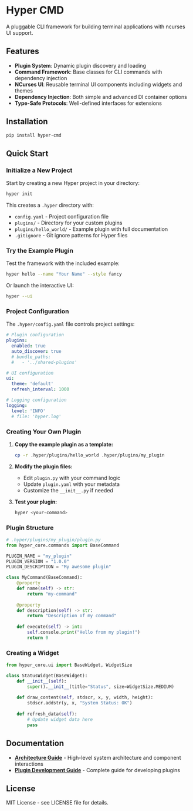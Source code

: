 # Hyper CMD

A pluggable CLI framework for building terminal applications with ncurses UI support.

## Features

- **Plugin System**: Dynamic plugin discovery and loading
- **Command Framework**: Base classes for CLI commands with dependency injection
- **NCurses UI**: Reusable terminal UI components including widgets and themes  
- **Dependency Injection**: Both simple and advanced DI container options
- **Type-Safe Protocols**: Well-defined interfaces for extensions

## Installation

```bash
pip install hyper-cmd
```

## Quick Start

### Initialize a New Project

Start by creating a new Hyper project in your directory:

```bash
hyper init
```

This creates a `.hyper` directory with:
- `config.yaml` - Project configuration file
- `plugins/` - Directory for your custom plugins
- `plugins/hello_world/` - Example plugin with full documentation
- `.gitignore` - Git ignore patterns for Hyper files

### Try the Example Plugin

Test the framework with the included example:

```bash
hyper hello --name "Your Name" --style fancy
```

Or launch the interactive UI:

```bash
hyper --ui
```

### Project Configuration

The `.hyper/config.yaml` file controls project settings:

```yaml
# Plugin configuration
plugins:
  enabled: true
  auto_discover: true
  # bundle_paths:
  #   - '../shared-plugins'

# UI configuration
ui:
  theme: 'default'
  refresh_interval: 1000

# Logging configuration  
logging:
  level: 'INFO'
  # file: 'hyper.log'
```

### Creating Your Own Plugin

1. **Copy the example plugin as a template:**
   ```bash
   cp -r .hyper/plugins/hello_world .hyper/plugins/my_plugin
   ```

2. **Modify the plugin files:**
   - Edit `plugin.py` with your command logic
   - Update `plugin.yaml` with your metadata
   - Customize the `__init__.py` if needed

3. **Test your plugin:**
   ```bash
   hyper <your-command>
   ```

### Plugin Structure

```python
# .hyper/plugins/my_plugin/plugin.py
from hyper_core.commands import BaseCommand

PLUGIN_NAME = "my_plugin"
PLUGIN_VERSION = "1.0.0"
PLUGIN_DESCRIPTION = "My awesome plugin"

class MyCommand(BaseCommand):
    @property
    def name(self) -> str:
        return "my-command"
    
    @property
    def description(self) -> str:
        return "Description of my command"
    
    def execute(self) -> int:
        self.console.print("Hello from my plugin!")
        return 0
```

### Creating a Widget

```python
from hyper_core.ui import BaseWidget, WidgetSize

class StatusWidget(BaseWidget):
    def __init__(self):
        super().__init__(title="Status", size=WidgetSize.MEDIUM)
    
    def draw_content(self, stdscr, x, y, width, height):
        stdscr.addstr(y, x, "System Status: OK")
    
    def refresh_data(self):
        # Update widget data here
        pass
```

## Documentation

- **[Architecture Guide](architecture.md)** - High-level system architecture and component interactions
- **[Plugin Development Guide](plugin-guide.md)** - Complete guide for developing plugins

## License

MIT License - see LICENSE file for details.